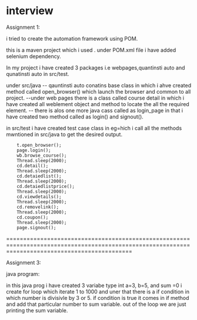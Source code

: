 # interview

Assignment 1:

i tried to create the automation framework using POM.

this is a maven project which i used .
under POM.xml file i have added selenium dependency.

In my project i have created 3 packages i.e webpages,quantinsti auto and qunatinsti auto in src/test.

under src/java 
-- qauntinsti auto conatins base class in which i ahve created method called open_browser() which launch the browser and common to all project.
--under web pages there is a class called course detail in which i have created all weblement object and method to locate the all the required element.
-- there is alos one more java cass called as login_page in that i have created two method called as login() and signout().

in src/test
i have created test case class in eg=hich i call all the methods mwntioned in src/java to get the desired output.

		t.open_browser();
		page.login();
		wb.browse_course();
		Thread.sleep(2000);
		cd.detail();
		Thread.sleep(2000);
		cd.detaiedlist();
		Thread.sleep(2000);
		cd.detaiedlistprice();
		Thread.sleep(2000);
		cd.viewdetails();
		Thread.sleep(2000);
		cd.removelink();
		Thread.sleep(2000);
		cd.coupon();
		Thread.sleep(2000);
		page.signout();

=================================================================================================================================================

Assignment 3:

java program:

in this java prog i have created 3 variabe type int a=3, b=5, and sum =0
i create for loop which iterate 1 to 1000 and uner that there is a if condition in which number is divisivle by 3 or 5.
if condition is true it comes in if method and add that particular number to sum variable.
out of the loop we are just printing the sum variable.
